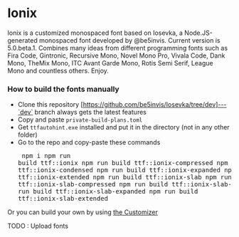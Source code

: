 # Ionix

Ionix is a customized monospaced font based on Iosevka, a Node.JS-generated monospaced font developed by @be5invis. Current version is 5.0.beta.1.
Combines many ideas from different programming fonts such as Fira Code, Gintronic, Recursive Mono, Novel Mono Pro, Vivala Code, Dank Mono, TheMix Mono, ITC Avant Garde Mono, Rotis Semi Serif, League Mono and countless others. Enjoy.

### How to build the fonts manually

- Clone this repository [https://github.com/be5invis/Iosevka/tree/dev]---`dev` branch always gets the latest features
- Copy and paste `private-build-plans.toml`
- Get `ttfautohint.exe` installed and put it in the directory (not in any other folder)
- Go to the repo and copy-paste these commands <pre>
npm i
npm run build ttf::ionix
npm run build ttf::ionix-compressed
npm run build ttf::ionix-condensed
npm run build ttf::ionix-expanded
npm run build ttf::ionix-extended
npm run build ttf::ionix-slab
npm run build ttf::ionix-slab-compressed
npm run build ttf::ionix-slab-condensed
npm run build ttf::ionix-slab-expanded
npm run build ttf::ionix-slab-extended
</pre>

Or you can build your own by using [the Customizer](https://typeof.net/Iosevka/customizer)

TODO
: Upload fonts
